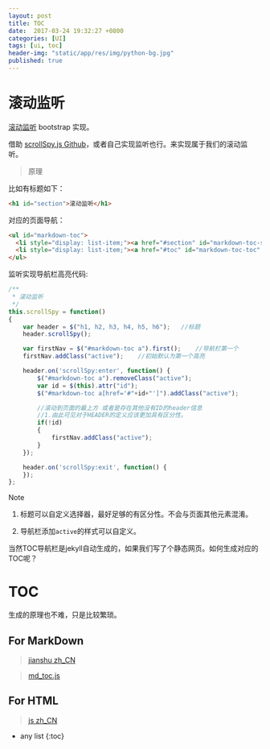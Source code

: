 ```yaml
---
layout: post
title: TOC
date:  2017-03-24 19:32:27 +0800
categories: [UI]
tags: [ui, toc]
header-img: "static/app/res/img/python-bg.jpg"
published: true
---
```



# 滚动监听

[滚动监听](http://v3.bootcss.com/javascript/#scrollspy) bootstrap 实现。

借助 [scrollSpy.js Github](https://github.com/thesmart/jquery-scrollspy)，或者自己实现监听也行。来实现属于我们的滚动监听。


> 原理

比如有标题如下：

```html
<h1 id="section">滚动监听</h1>
```

对应的页面导航：

```html
<ul id="markdown-toc">
  <li style="display: list-item;"><a href="#section" id="markdown-toc-section" class="">滚动监听</a></li>
  <li style="display: list-item;"><a href="#toc" id="markdown-toc-toc" class="active">TOC</a></li>
</ul>
```

监听实现导航栏高亮代码:

```js
/**
 * 滚动监听
 */
this.scrollSpy = function()
{
    var header = $("h1, h2, h3, h4, h5, h6");   //标题
    header.scrollSpy();

    var firstNav = $("#markdown-toc a").first();    //导航栏第一个
    firstNav.addClass("active");    //初始默认为第一个高亮

    header.on('scrollSpy:enter', function() {
        $("#markdown-toc a").removeClass("active");
        var id = $(this).attr("id");
        $("#markdown-toc a[href='#"+id+"']").addClass("active");

        //滚动到页面的最上方 或者是存在其他没有ID的header信息
        //1.由此可见对于HEADER的定义应该更加具有区分性。
        if(!id)
        {
            firstNav.addClass("active");
        }
    });

    header.on('scrollSpy:exit', function() {
    });
};
```

<label class="label label-info">Note</label>

1. 标题可以自定义选择器，最好足够的有区分性。不会与页面其他元素混淆。

2. 导航栏添加`active`的样式可以自定义。


当然TOC导航栏是jekyll自动生成的，如果我们写了个静态网页。如何生成对应的TOC呢？


# TOC

生成的原理也不难，只是比较繁琐。

## For MarkDown

> [jianshu zh_CN](http://www.jianshu.com/p/34c92cbd0aaf/)

> [md_toc.js](http://hicc.me/md-toc-js/)

## For HTML

> [js zh_CN](https://segmentfault.com/a/1190000004550064)





* any list
{:toc}